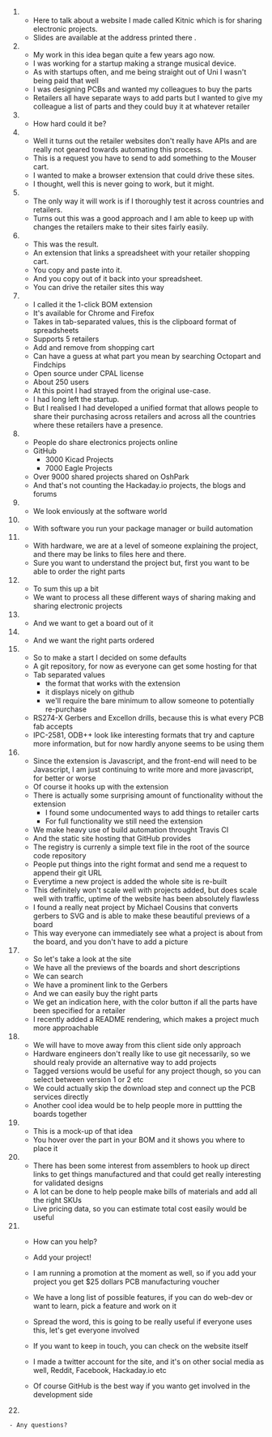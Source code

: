 1.
    - Here to talk about a website I made called Kitnic which is for sharing electronic projects.
    - Slides are available at the address printed there .
1.
    - My work in this  idea began quite a few years ago now. 
    - I was working for a startup making a strange musical device.
    - As with startups often, and me being straight out of Uni I wasn't being paid that well
    - I was designing PCBs and wanted my colleagues to buy the parts
    - Retailers all have separate ways to add parts but I wanted to give my colleague a list of parts and they could buy it at whatever retailer
1.
    - How hard could it be?
1. 
    - Well it turns out the retailer websites don't really have APIs and are really not geared towards automating this process.
    - This is a request you have to send to add something to the Mouser cart.
    - I wanted to make a browser extension that could drive these sites. 
    - I thought, well this is never going to work, but it might. 
1.
    - The only way it will work is if I thoroughly test it across countries and retailers.
    - Turns out this was a good approach and I am able to keep up with changes the retailers make to their sites fairly easily. 
1.
    - This was the result.
    - An extension that links a spreadsheet with your retailer shopping cart.
    - You copy and paste into it. 
    - And you copy out of it back into your spreadsheet. 
    - You can drive the retailer sites this way
1.
    - I called it the 1-click BOM extension
    - It's available for Chrome and Firefox
    - Takes in tab-separated values, this is the clipboard format of spreadsheets
    - Supports 5 retailers
    - Add and remove from shopping cart
    - Can have a guess at what part you mean by searching Octopart and Findchips
    - Open source under CPAL license
    - About 250 users
    - At this point I had strayed from the original use-case.
    - I had long left the startup.
    - But I realised I had developed a unified format that allows people to share their purchasing across retailers and across all the countries where these retailers have a presence. 
1.
    - People do share electronics projects online
    - GitHub
        - 3000 Kicad Projects
        - 7000 Eagle Projects
    - Over 9000 shared projects shared on OshPark
    - And that's not counting the Hackaday.io projects, the blogs and forums
1. 
    - We look enviously at the software world
1.
    - With software you run your package manager or build automation
1.
    - With hardware, we are at a level of someone explaining the project, and there may be links to files here and there. 
    - Sure you want to understand the project but, first you want to be able to order the right parts
1. 
    - To sum this up a bit
    - We want to process all these different ways of sharing making and sharing electronic projects 
1. 
    - And we want to get a board out of it
1.
    - And we want the right parts ordered
1. 
    - So to make a start I decided on some defaults
    - A git repository, for now as everyone can get some hosting for that
    - Tab separated values
         - the format that works with the extension
         - it displays nicely on github
         - we'll require the bare minimum to allow someone to potentially re-purchase
    - RS274-X Gerbers and Excellon drills, because this is what every PCB fab accepts
    - IPC-2581, ODB++ look like interesting formats that try and capture more information, but for now hardly anyone seems to be using them

1. 
    - Since the extension is Javascript, and the front-end will need to be Javascript, I am just continuing to write more and more javascript, for better or worse
    - Of course it hooks up with the extension
    - There is actually some surprising amount of functionality without the extension
        - I found some undocumented ways to add things to retailer carts
        - For full functionality we still need the extension
    - We make heavy use of build automation throught Travis CI
    - And the static site hosting that GitHub provides
    - The registry is currenly a simple text file in the root of the source code repository
    - People put things into the right format and send me a request to append their git URL
    - Everytime a new project is added the whole site is re-built
    - This definitely won't scale well with projects added, but does scale well with traffic, uptime of the website has been absolutely flawless
    - I found a really neat project by Michael Cousins that converts gerbers to SVG and is able to make these beautiful previews of a board
    - This way everyone can immediately see what a project is about from the board, and you don't have to add a picture
1.
    - So let's take a look at the site
    - We have all the previews of the boards and short descriptions
    - We can search
    - We have a prominent link to the Gerbers
    - And we can easily buy the right parts
    - We get an indication here, with the color button if all the parts have been specified for a retailer
    - I recently added a README rendering, which makes a project much more approachable
1.
    - We will have to move away from this client side only approach
    - Hardware engineers don't really like to use git necessarily, so we should realy provide an alternative way to add projects
    - Tagged versions would be useful for any project though, so you can select between version 1 or 2 etc
    - We could actually skip the download step and connect up the PCB services directly
    - Another cool idea would be to help people more in puttting the boards together

1.
    - This is a mock-up of that idea
    - You hover over the part in your BOM and it shows you where to place it
1. 
    - There has been some interest from assemblers to hook up direct links to get things manufactured and that could get really interesting for validated designs
    - A lot can be done to help people make bills of materials and add all the right SKUs
    - Live pricing data, so you can estimate total cost easily would be useful

1.
    - How can you help?
    - Add your project!
    - I am running a promotion at the moment as well, so if you add your project you get $25 dollars PCB manufacturing voucher
    - We have a long list of possible features, if you can do web-dev or want to learn, pick a feature and work on it
    - Spread the word, this is going to be really useful if everyone uses this, let's get everyone involved

    - If you want to keep in touch, you can check on the website itself
    - I made a twitter account for the site, and it's on other social media as well, Reddit, Facebook, Hackaday.io etc
    - Of course GitHub is the best way if you wanto get involved in the development side

1.
    
    - Any questions?
    

